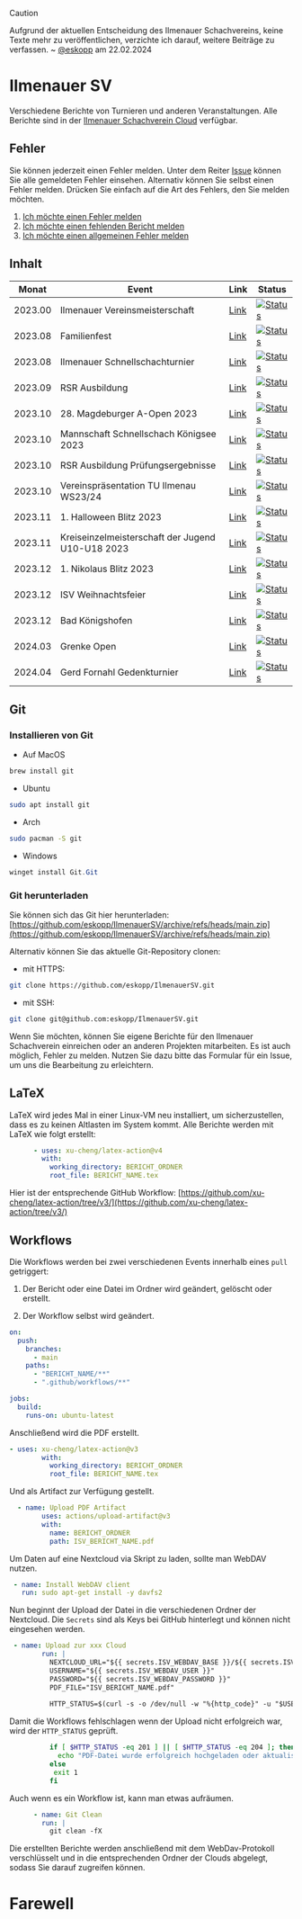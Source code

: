 > [!CAUTION]
> Aufgrund der aktuellen Entscheidung des Ilmenauer Schachvereins, keine Texte mehr zu veröffentlichen, verzichte ich darauf, weitere Beiträge zu verfassen. ~ [@eskopp](https://github.com/eskopp) am 22.02.2024


# Ilmenauer SV
Verschiedene Berichte von Turnieren und anderen Veranstaltungen. Alle Berichte sind in der [Ilmenauer Schachverein Cloud](https://cloud.ilmenauer-schachverein.de) verfügbar.  

## Fehler 
Sie können jederzeit einen Fehler melden. Unter dem Reiter [Issue](https://github.com/eskopp/IlmenauerSV/issues) können Sie alle gemeldeten Fehler einsehen. Alternativ können Sie selbst einen Fehler melden. Drücken Sie einfach auf die Art des Fehlers, den Sie melden möchten.
1. [Ich möchte einen Fehler melden](https://github.com/eskopp/IlmenauerSV/issues/new?assignees=&labels=bug&projects=&template=fehler_melden.md&title=%5BFEHLER%5D+)
2. [Ich möchte einen fehlenden Bericht melden](https://github.com/eskopp/IlmenauerSV/issues/new?assignees=&labels=fehlt&projects=&template=new_bericht.md&title=%5BFEHLT%5D+)
3. [Ich möchte einen allgemeinen Fehler melden](https://github.com/eskopp/IlmenauerSV/issues/new) 


## Inhalt

| Monat   | Event                                    | Link                                                                                           | Status                                                                                                                                                                             |
|---------|------------------------------------------|------------------------------------------------------------------------------------------------|------------------------------------------------------------------------------------------------------------------------------------------------------------------------------------|
| 2023.00 | Ilmenauer Vereinsmeisterschaft           | [Link](2023_00_Ilmenauer_Vereinsmeisterschaft/2023_00_Ilmenauer_Vereinsmeisterschaft.tex)      | [![Status](https://github.com/eskopp/IlmenauerSV/actions/workflows/2023_00_Ilmenauer_Vereinsmeisterschaft.yml/badge.svg)](https://github.com/eskopp/IlmenauerSV/actions/workflows/2023_00_Ilmenauer_Vereinsmeisterschaft.yml)       |
| 2023.08 | Familienfest                             | [Link](2023_08_Familienfest/2023_08_Familienfest.tex)                                          | [![Status](https://github.com/eskopp/IlmenauerSV/actions/workflows/2023_08_Familienfest.yml/badge.svg)](https://github.com/eskopp/IlmenauerSV/actions/workflows/2023_08_Familienfest.yml)                                                         |
| 2023.08 | Ilmenauer Schnellschachturnier           | [Link](2023_08_Ilmenauer_Schnellschachturnier/2023_08_Ilmenauer_Schnellschachturnier.tex)      | [![Status](https://github.com/eskopp/IlmenauerSV/actions/workflows/2023_08_Ilmenauer_Schnellschachturnier.yml/badge.svg)](https://github.com/eskopp/IlmenauerSV/actions/workflows/2023_08_Ilmenauer_Schnellschachturnier.yml)    |
| 2023.09 | RSR Ausbildung                           | [Link](2023_09_RSR_Ausbildung/2023_09_RSR_Ausbildung.tex)                                     | [![Status](https://github.com/eskopp/IlmenauerSV/actions/workflows/2023_09_RSR_Ausbildung.yml/badge.svg)](https://github.com/eskopp/IlmenauerSV/actions/workflows/2023_09_RSR_Ausbildung.yml)                                             |
| 2023.10 | 28. Magdeburger A-Open 2023              | [Link](2023_10_Magdeburg_Open_28/2023_10_Magdeburg_Open_28.tex)                               | [![Status](https://github.com/eskopp/IlmenauerSV/actions/workflows/2023_10_Magdeburg_Open_28.yml/badge.svg)](https://github.com/eskopp/IlmenauerSV/actions/workflows/2023_10_Magdeburg_Open_28.yml)                                       |
| 2023.10 | Mannschaft Schnellschach Königsee 2023   | [Link](2023_10_Mannschaftsschnellschachpokal-Schach-Königssee/2023_10_Mannschaftsschnellschachpokal-Schach-Königssee.tex) | [![Status](https://github.com/eskopp/IlmenauerSV/actions/workflows/2023_10_Mannschaftsschnellschachpokal-Schach-Königssee.yml/badge.svg)](https://github.com/eskopp/IlmenauerSV/actions/workflows/2023_10_Mannschaftsschnellschachpokal-Schach-Königssee.yml) |
| 2023.10 | RSR Ausbildung Prüfungsergebnisse        | [Link](2023_10_RSR_Ausbildung_Nachtrag/2023_10_RSR_Ausbildung_Nachtrag.tex)                   | [![Status](https://github.com/eskopp/IlmenauerSV/actions/workflows/2023_10_RSR_Ausbildung_Nachtrag.yml/badge.svg)](https://github.com/eskopp/IlmenauerSV/actions/workflows/2023_10_RSR_Ausbildung_Nachtrag.yml)                               |
| 2023.10 | Vereinspräsentation TU Ilmenau WS23/24   | [Link](2023_10_Vereinspräsentation_TUIlmenau_WS2324/2023_10_Vereinspräsentation_TUIlmenau_WS2324.tex) | [![Status](https://github.com/eskopp/IlmenauerSV/actions/workflows/2023_10_Vereinspräsentation_TUIlmenau_WS2324.yml/badge.svg)](https://github.com/eskopp/IlmenauerSV/actions/workflows/2023_10_Vereinspräsentation_TUIlmenau_WS2324.yml)    |
| 2023.11 | 1. Halloween Blitz 2023                  | [Link](2023_11_Halloween_Blitz/2023_11_Halloween_Blitz.tex)                                   | [![Status](https://github.com/eskopp/IlmenauerSV/actions/workflows/2023_11_Halloween_Blitz.yml/badge.svg)](https://github.com/eskopp/IlmenauerSV/actions/workflows/2023_11_Halloween_Blitz.yml)                                        |
| 2023.11 | Kreiseinzelmeisterschaft der Jugend U10-U18 2023 | [Link](2023_11_KJEM_IK/2023_11_KJEM_IK.tex)                                 | [![Status](https://github.com/eskopp/IlmenauerSV/actions/workflows/2023_11_KJEM_IK.yml/badge.svg)](https://github.com/eskopp/IlmenauerSV/actions/workflows/2023_11_KJEM_IK.yml)                                                        |
| 2023.12 | 1. Nikolaus Blitz 2023                   | [Link](2023_12_Nikolaus_Blitz/2023_12_Nikolaus_Blitz.tex)                                     | [![Status](https://github.com/eskopp/IlmenauerSV/actions/workflows/2023_12_Nikolaus_Blitz.yml/badge.svg)](https://github.com/eskopp/IlmenauerSV/actions/workflows/2023_12_Nikolaus_Blitz.yml)                                             |
| 2023.12 | ISV Weihnachtsfeier                      | [Link](2023_12_ISV_Weihnachtsfeier/2023_12_ISV_Weihnachtsfeier.tex)                           | [![Status](https://github.com/eskopp/IlmenauerSV/actions/workflows/2023_12_ISV_Weihnachtsfeier.yml/badge.svg)](https://github.com/eskopp/IlmenauerSV/actions/workflows/2023_12_ISV_Weihnachtsfeier.yml)                                  |
| 2023.12 | Bad Königshofen                          | [Link](2023_12_BadKoenigshofen/2023_12_BadKoenigshofen.tex)                                   | [![Status](https://github.com/eskopp/IlmenauerSV/actions/workflows/2023_12_BadKoenigshofen.yml/badge.svg)](https://github.com/eskopp/IlmenauerSV/actions/workflows/2023_12_BadKoenigshofen.yml)                                      |
| 2024.03 | Grenke Open                              | [Link](2024_03_Grenke_Open/2024_03_Grenke_Open.tex)                                           | [![Status](https://github.com/eskopp/IlmenauerSV/actions/workflows/2024_03_Grenke_Open.yml/badge.svg)](https://github.com/eskopp/IlmenauerSV/actions/workflows/2024_03_Grenke_Open.yml)                                                |
| 2024.04 | Gerd Fornahl Gedenkturnier               | [Link](2024_04_Gerd_Fornahl_Gedenkturnier_8/2024_04_Gerd_Fornahl_Gedenkturnier_8.tex)         | [![Status](https://github.com/eskopp/IlmenauerSV/actions/workflows/2024_04_Gerd_Fornahl_Gedenkturnier_8.yml/badge.svg)](https://github.com/eskopp/IlmenauerSV/actions/workflows/2024_04_Gerd_Fornahl_Gedenkturnier_8.yml)           |





## Git 
### Installieren von Git
- Auf MacOS
```bash
brew install git
```

- Ubuntu
```bash
sudo apt install git
```

- Arch
```bash
sudo pacman -S git
```

- Windows
```powershell
winget install Git.Git
```

### Git herunterladen
Sie können sich das Git hier herunterladen: [https://github.com/eskopp/IlmenauerSV/archive/refs/heads/main.zip](https://github.com/eskopp/IlmenauerSV/archive/refs/heads/main.zip)

Alternativ können Sie das aktuelle Git-Repository clonen:

- mit HTTPS: 
```bash
git clone https://github.com/eskopp/IlmenauerSV.git
```

- mit SSH:

```bash
git clone git@github.com:eskopp/IlmenauerSV.git
```


Wenn Sie möchten, können Sie eigene Berichte für den Ilmenauer Schachverein einreichen oder an anderen Projekten mitarbeiten. Es ist auch möglich, Fehler zu melden. Nutzen Sie dazu bitte das Formular für ein Issue, um uns die Bearbeitung zu erleichtern.

## LaTeX
LaTeX wird jedes Mal in einer Linux-VM neu installiert, um sicherzustellen, dass es zu keinen Altlasten im System kommt. Alle Berichte werden mit LaTeX wie folgt erstellt:
```yml
      - uses: xu-cheng/latex-action@v4
        with:
          working_directory: BERICHT_ORDNER
          root_file: BERICHT_NAME.tex
```

Hier ist der entsprechende GitHub Workflow: [https://github.com/xu-cheng/latex-action/tree/v3/](https://github.com/xu-cheng/latex-action/tree/v3/)


## Workflows
Die Workflows werden bei zwei verschiedenen Events innerhalb eines ``pull`` getriggert:

1. Der Bericht oder eine Datei im Ordner wird geändert, gelöscht oder erstellt.

2. Der Workflow selbst wird geändert.

```yml
on:
  push:
    branches:
      - main
    paths:
      - "BERICHT_NAME/**"
      - ".github/workflows/**"

jobs:
  build:
    runs-on: ubuntu-latest
```
Anschließend wird die PDF erstellt.

```yml
- uses: xu-cheng/latex-action@v3
        with:
          working_directory: BERICHT_ORDNER
          root_file: BERICHT_NAME.tex
```

 Und als Artifact zur Verfügung gestellt.
```yml
  - name: Upload PDF Artifact
        uses: actions/upload-artifact@v3
        with:
          name: BERICHT_ORDNER
          path: ISV_BERICHT_NAME.pdf
```

Um Daten auf eine Nextcloud via Skript zu laden, sollte man WebDAV nutzen.

```yml
 - name: Install WebDAV client
   run: sudo apt-get install -y davfs2
```

Nun beginnt der Upload der Datei in die verschiedenen Ordner der Nextcloud. Die ``Secrets`` sind als Keys bei GitHub hinterlegt und können nicht eingesehen werden.
```yml
 - name: Upload zur xxx Cloud
        run: |
          NEXTCLOUD_URL="${{ secrets.ISV_WEBDAV_BASE }}/${{ secrets.ISV_WEBDAV_PATH }}/"
          USERNAME="${{ secrets.ISV_WEBDAV_USER }}"
          PASSWORD="${{ secrets.ISV_WEBDAV_PASSWORD }}"
          PDF_FILE="ISV_BERICHT_NAME.pdf"
          
          HTTP_STATUS=$(curl -s -o /dev/null -w "%{http_code}" -u "$USERNAME:$PASSWORD" -T "$PDF_FILE" "$NEXTCLOUD_URL")
```

Damit die Workflows fehlschlagen wenn der Upload nicht erfolgreich war, wird der ``HTTP_STATUS`` geprüft.

```bash
          if [ $HTTP_STATUS -eq 201 ] || [ $HTTP_STATUS -eq 204 ]; then
            echo "PDF-Datei wurde erfolgreich hochgeladen oder aktualisiert."
          else
           exit 1
          fi
```

Auch wenn es ein Workflow ist, kann man etwas aufräumen. 
```yml
      - name: Git Clean
        run: |
          git clean -fX
```

Die erstellten Berichte werden anschließend mit dem WebDav-Protokoll verschlüsselt und in die entsprechenden Ordner der Clouds abgelegt, sodass Sie darauf zugreifen können.


# Farewell
